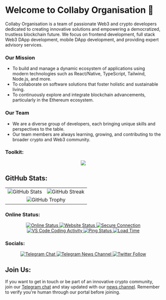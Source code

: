 # Welcome to Collaby Organisation 👋

Collaby Organisation is a team of passionate Web3 and crypto developers dedicated to creating innovative solutions and empowering a democratized, trustless blockchain future. We focus on frontend development, full stack Web3 DApp development, mobile DApp development, and providing expert advisory services.

### Our Mission
- To build and manage a dynamic ecosystem of applications using modern technologies such as React/Native, TypeScript, Tailwind, Node.js, and more.
- To collaborate on software solutions that foster holistic and sustainable living.
- To continuously explore and integrate blockchain advancements, particularly in the Ethereum ecosystem.

### Our Team
- We are a diverse group of developers, each bringing unique skills and perspectives to the table.
- Our team members are always learning, growing, and contributing to the broader crypto and Web3 community.

### Toolkit:
<p align="center">
  <a href="https://collaby.org">
    <img src="https://skillicons.dev/icons?i=react,typescript,nodejs,rust,tailwind,bootstrap,py,html,materialui,css,express,javascript,flask,jest,bash,md,mongodb,postgres,docker,gcp,ps,figma,heroku,cloudflare,gatsby,firebase,git,github,vscode,stackoverflow" />
  </a>
</p>

## GitHub Stats:
<p align="center">
  <table>
    <tr>
      <td>
        <img src="https://github-readme-stats.vercel.app/api?username=collaby-org&show_icons=true&theme=radical" alt="GitHub Stats" />
      </td>
      <td>
        <img src="https://github-readme-streak-stats.herokuapp.com/?user=collaby-org&theme=radical" alt="GitHub Streak" />
      </td>
    </tr>
    <tr>
      <td colspan="2" align="center">
        <img src="https://github-profile-trophy.vercel.app/?username=collaby-org&theme=radical" alt="GitHub Trophy" />
      </td>
    </tr>
  </table>
</p>

### Online Status:
<p align="center">
  <a href="https://collaby.org">
    <img src="https://img.shields.io/badge/status-online-green" alt="Online Status" />
    <img src="https://img.shields.io/website?down_color=red&down_message=offline&up_color=green&up_message=online&url=https%3A%2F%2Fcollaby.org" alt="Website Status" />
    <img src="https://img.shields.io/badge/Connection-Secure-brightgreen" alt="Secure Connection" />
    <img src="https://img.shields.io/badge/VS%20Code-Coding-blue?logo=vs-code" alt="VS Code Coding Activity" />
    <img src="https://img.shields.io/badge/ping-24ms-brightgreen" alt="Ping Status" />
    <img src="https://img.shields.io/badge/load%20time-1.2s-brightgreen" alt="Load Time" />
  </a>
</p>

### Socials:
<p align="center">
  <a href="https://t.me/collaby_xyz">
    <img src="https://img.shields.io/badge/Telegram-Join%20Chat-blue?logo=telegram" alt="Telegram Chat" />
  </a>
  <a href="https://t.me/collaby_org">
    <img src="https://img.shields.io/badge/Telegram-News%20Channel-blue?logo=telegram" alt="Telegram News Channel" />
  </a>
  <a href="https://twitter.com/collaby">
    <img src="https://img.shields.io/twitter/follow/collaby?style=social" alt="Twitter Follow" />
  </a>
</p>

## Join Us:
If you want to get in touch or be part of an innovative crypto community, join our [Telegram chat](https://t.me/collaby_xyz) and stay updated with our [news channel](https://t.me/collaby_org). Remember to verify you're human through our portal before joining.
